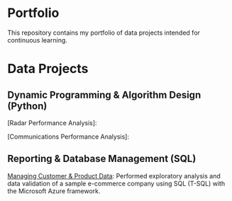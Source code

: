 # Portfolio
This repository contains my portfolio of data projects intended for continuous learning.

# Data Projects
## Dynamic Programming & Algorithm Design (Python)
[Radar Performance Analysis]:

[Communications Performance Analysis]:

## Reporting & Database Management (SQL)
[Managing Customer & Product Data]([https://github.com/WilliamBaxter417/SQL--Microsoft-Learn](https://github.com/WilliamBaxter417/Portfolio/tree/main/Reporting%20%26%20Database%20Management)): Performed exploratory analysis and data validation of a sample e-commerce company using SQL (T-SQL) with the Microsoft Azure framework.
